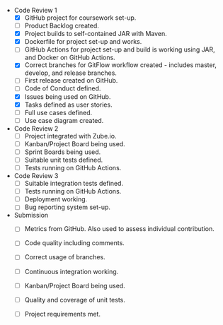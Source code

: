 
* Code Review 1
    - [x] GitHub project for coursework set-up.
    - [ ] Product Backlog created.
    - [x] Project builds to self-contained JAR with Maven.
    - [x] Dockerfile for project set-up and works.
    - [ ] GitHub Actions for project set-up and build is working using JAR, and Docker on GitHub Actions.
    - [x] Correct branches for GitFlow workflow created - includes master, develop, and release branches.
    - [ ] First release created on GitHub.
    - [ ] Code of Conduct defined.
    - [x] Issues being used on GitHub.
    - [x] Tasks defined as user stories.
    - [ ] Full use cases defined.
    - [ ] Use case diagram created.

* Code Review 2
    - [ ] Project integrated with Zube.io.
    - [ ] Kanban/Project Board being used.
    - [ ] Sprint Boards being used.
    - [ ] Suitable unit tests defined.
    - [ ] Tests running on GitHub Actions.

* Code Review 3
    - [ ] Suitable integration tests defined.
    - [ ] Tests running on GitHub Actions.
    - [ ] Deployment working.
    - [ ] Bug reporting system set-up.

* Submission
    - [ ] Metrics from GitHub. Also used to assess individual contribution.
    - [ ] Code quality including comments.
    - [ ] Correct usage of branches.
    - [ ] Continuous integration working.
    - [ ] Kanban/Project Board being used.
    - [ ] Quality and coverage of unit tests.
    - [ ] Project requirements met.

